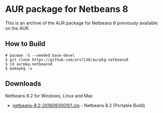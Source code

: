 # AUR package for Netbeans 8

This is an archive of the AUR package for Netbeans 8
previously available on the AUR.

## How to Build
```
# pacman -S --needed base-devel
$ git clone https://github.com/arvl130/aurpkg-netbeans8
$ cd aurpkg-netbeans8
$ makepkg -s
```

## Downloads

Netbeans 8.2 for Windows, Linux and Mac
- [netbeans-8.2-201609300101.zip](https://github.com/arvl130/aurpkg-netbeans8/releases/download/archived-files/netbeans-8.2-201609300101.zip) - Netbeans 8.2 (Portable Build)
